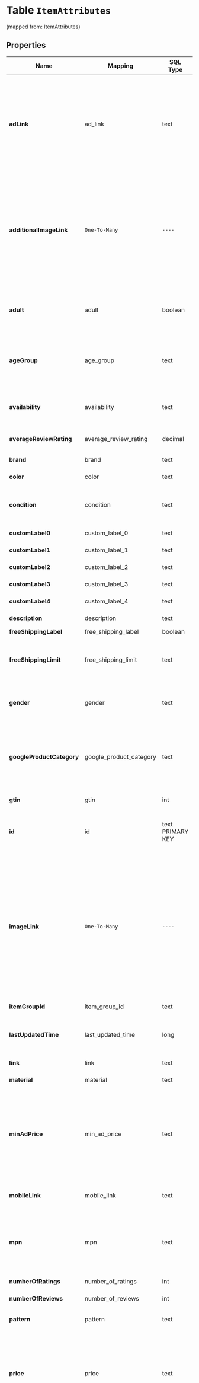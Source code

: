 
# Table `ItemAttributes`
(mapped from: ItemAttributes)

## Properties
Name | Mapping | SQL Type | Default | Type | Description | Notes
---- | ------- | -------- | ------- | ---- | ----------- | -----
**adLink** | ad_link | text |  | **kotlin.String** | Allows advertisers to specify a separate URL that can be used to track traffic coming from Pinterest shopping ads. Must send full URL including tracking—do not send tracking parameters only. At this time we do not support impression tracking. Must begin with http:// or https://. |  [optional]
**additionalImageLink** | `One-To-Many` | `----` | `----`  | **kotlin.Array&lt;kotlin.String&gt;** | The links to additional images for your product. Up to five additional images can be used to show a product from different angles or to show different stages. Separate each additional image with a comma. We recommend enclosing the whole string with quotes. Must begin with http:// or https:// |  [optional]
**adult** | adult | boolean |  | **kotlin.Boolean** | Set this attribute to TRUE if you&#39;re submitting items that are considered “adult”. These will not be shown on Pinterest. |  [optional]
**ageGroup** | age_group | text |  | **kotlin.String** | The age group to apply a demographic range to the product. Must be one of the following values: ‘newborn’, ‘infant’, ‘toddler’, ‘kids’, ‘adult’. |  [optional]
**availability** | availability | text |  | **kotlin.String** | The availability of the product. Must be one of the following values: ‘in stock’, ‘out of stock’, ‘preorder’. |  [optional]
**averageReviewRating** | average_review_rating | decimal |  | [**java.math.BigDecimal**](java.math.BigDecimal.md) | Average reviews for the item. Can be a number from 1-5. |  [optional]
**brand** | brand | text |  | **kotlin.String** | The brand of the product. |  [optional]
**color** | color | text |  | **kotlin.String** | The primary color of the product. |  [optional]
**condition** | condition | text |  | **kotlin.String** | The condition of the product. Must be one of the following values: ‘new’, ‘used’, ‘refurbished’. |  [optional]
**customLabel0** | custom_label_0 | text |  | **kotlin.String** | Custom grouping of products. |  [optional]
**customLabel1** | custom_label_1 | text |  | **kotlin.String** | Custom grouping of products. |  [optional]
**customLabel2** | custom_label_2 | text |  | **kotlin.String** | Custom grouping of products. |  [optional]
**customLabel3** | custom_label_3 | text |  | **kotlin.String** | Custom grouping of products. |  [optional]
**customLabel4** | custom_label_4 | text |  | **kotlin.String** | Custom grouping of products. |  [optional]
**description** | description | text |  | **kotlin.String** | The description of the product. |  [optional]
**freeShippingLabel** | free_shipping_label | boolean |  | **kotlin.Boolean** | The item is free to ship. |  [optional]
**freeShippingLimit** | free_shipping_limit | text |  | **kotlin.String** | The minimum order purchase necessary for the customer to get free shipping. Only relevant if free shipping is offered. |  [optional]
**gender** | gender | text |  | **kotlin.String** | The gender associated with the product. Must be one of the following values: ‘male’, ‘female’, ‘unisex’. |  [optional]
**googleProductCategory** | google_product_category | text |  | **kotlin.String** | The categorization of the product based on the standardized Google Product Taxonomy. This is a set taxonomy. Both the text values and numeric codes are accepted. |  [optional]
**gtin** | gtin | int |  | **kotlin.Int** | The unique universal product identifier. |  [optional]
**id** | id | text PRIMARY KEY |  | **kotlin.String** | The user-created unique ID that represents the product. Only Unicode characters are accepted. |  [optional]
**imageLink** | `One-To-Many` | `----` | `----`  | **kotlin.Array&lt;kotlin.String&gt;** | The link to the main product images. Images should be at least 75x75 pixels to avoid errors. Use the additional_image_link field to add more images of your product. The URL of your image_link must be accessible by the Pinterest user-agent, and send the accurate images. Please make sure there are no template or placeholder images at the link. Must start with http:// or https:// |  [optional]
**itemGroupId** | item_group_id | text |  | **kotlin.String** | The parent ID of the product. |  [optional]
**lastUpdatedTime** | last_updated_time | long |  | **kotlin.Long** | The millisecond timestamp when the item was lastly modified by the merchant. |  [optional]
**link** | link | text |  | **kotlin.String** | The landing page for the product. |  [optional]
**material** | material | text |  | **kotlin.String** | The material used to make the product. |  [optional]
**minAdPrice** | min_ad_price | text |  | **kotlin.String** | The minimum advertised price of the product. It supports the following formats, \&quot;19.99 USD\&quot;, \&quot;19.99USD\&quot; and \&quot;19.99\&quot;. If the currency is not included, we default to US dollars. |  [optional]
**mobileLink** | mobile_link | text |  | **kotlin.String** | The mobile-optimized version of your landing page. Must begin with http:// or https://. |  [optional]
**mpn** | mpn | text |  | **kotlin.String** | Manufacturer Part Number are alpha-numeric codes created by the manufacturer of a product to uniquely identify it among all products from the same manufacturer. |  [optional]
**numberOfRatings** | number_of_ratings | int |  | **kotlin.Int** | The number of ratings for the item. |  [optional]
**numberOfReviews** | number_of_reviews | int |  | **kotlin.Int** | The number of reviews available for the item. |  [optional]
**pattern** | pattern | text |  | **kotlin.String** | The description of the pattern used for the product. |  [optional]
**price** | price | text |  | **kotlin.String** | The price of the product. It supports the following formats, \&quot;24.99 USD\&quot;, \&quot;24.99USD\&quot; and \&quot;24.99\&quot;. If the currency is not included, we default to US dollars. |  [optional]
**productType** | product_type | text |  | **kotlin.String** | The categorization of your product based on your custom product taxonomy. Subcategories must be sent separated by “ &gt; “. The &gt; must be wrapped by spaces. We do not recognize any other delimiters such as comma or pipe. |  [optional]
**salePrice** | sale_price | text |  | **kotlin.String** | The discounted price of the product. The sale_price must be lower than the price. It supports the following formats, \&quot;14.99 USD\&quot;, \&quot;14.99USD\&quot; and \&quot;14.99\&quot;. If the currency is not included, we default to US dollars. |  [optional]
**shipping** | shipping | text |  | **kotlin.String** | Shipping consists of one group of up to four elements, country, region, service (all optional) and price (required). All colons, even for blank values, are required. |  [optional]
**shippingHeight** | shipping_height | text |  | **kotlin.String** | The height of the package needed to ship the product. Ensure there is a space between the numeric string and the metric. |  [optional]
**shippingWeight** | shipping_weight | text |  | **kotlin.String** | The weight of the product. Ensure there is a space between the numeric string and the metric. |  [optional]
**shippingWidth** | shipping_width | text |  | **kotlin.String** | The width of the package needed to ship the product. Ensure there is a space between the numeric string and the metric. |  [optional]
**propertySize** | size | text |  | **kotlin.String** | The size of the product. |  [optional]
**sizeSystem** | size_system | text |  | **kotlin.String** | Indicates the country’s sizing system in which you are submitting your product. |  [optional]
**sizeType** | size_type | text |  | **kotlin.String** | Additional description for the size. Must be one of the following values: ‘regular’, ‘petite’, ‘plus’, ‘big_and_tall’, ‘maternity’. |  [optional]
**tax** | tax | text |  | **kotlin.String** | Tax consists of one group of up to four elements, country, region, rate (all required) and tax_ship (optional). All colons, even for blank values, are required. |  [optional]
**title** | title | text |  | **kotlin.String** | The name of the product. |  [optional]



# **Table `ItemAttributesAdditionalImageLink`**
(mapped from: ItemAttributesAdditionalImageLink)

## Properties
Name | Mapping | SQL Type | Default | Type | Description | Notes
---- | ------- | -------- | ------- | ---- | ----------- | -----
itemAttributes | itemAttributes | long | | kotlin.Long | Primary Key | *one*
additionalImageLink | additionalImageLink | text | | kotlin.String | Foreign Key | *many*






















# **Table `ItemAttributesImageLink`**
(mapped from: ItemAttributesImageLink)

## Properties
Name | Mapping | SQL Type | Default | Type | Description | Notes
---- | ------- | -------- | ------- | ---- | ----------- | -----
itemAttributes | itemAttributes | long | | kotlin.Long | Primary Key | *one*
imageLink | imageLink | text | | kotlin.String | Foreign Key | *many*

























